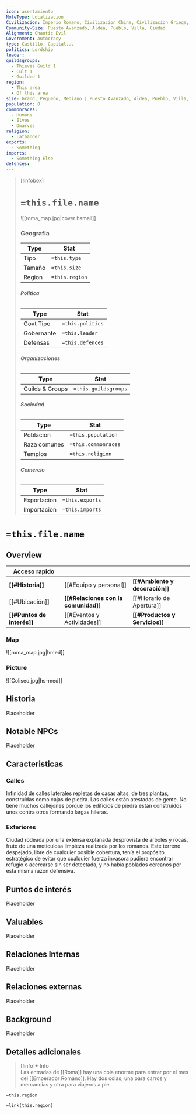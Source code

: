 ```yaml
---
icon: asentamiento
NoteType: Localizacion
Civilizacion: Imperio Romano, Civilizacion China, Civilizacion Griega, Civilizacion Egipcia, Civilizacion Mesopotamica
Community-Size: Puesto Avanzado, Aldea, Pueblo, Villa, Ciudad
Alignment: Chaotic Evil
Government: Autocracy
type: Castillo, Capital...
politics: Lordship
leader: 
guildsgroups:
  - Thieves Guild 1
  - Cult 1
  - Guilded 1
region:
  - This area
  - Of this area
size: Grand, Pequeño, Mediano | Puesto Avanzado, Aldea, Pueblo, Villa, Ciudad
population: 0
commonraces:
  - Humans
  - Elves
  - Dwarves
religion:
  - Lathander
exports:
  - Something
imports:
  - Something Else
defences:
---
```



> [!infobox]
> # **`=this.file.name`**
> ![[roma_map.jpg|cover hsmall]]
> ### **Geografia**
> Type | Stat
> --- | ---
> Tipo |`=this.type`
> Tamaño |`=this.size`
> Region |`=this.region`
> ###### **Politica**
> Type | Stat
> --- | ---
> Govt Tipo |`=this.politics`
> Gobernante |`=this.leader`
> Defensas |`=this.defences`
> ###### **Organizaciones**
> Type | Stat
> --- | ---
> Guilds & Groups |`=this.guildsgroups`
> ###### **Sociedad**
> Type | Stat
> --- | ---
> Poblacion |`=this.population`
> Raza comunes |`=this.commonraces`
> Templos |`=this.religion`
> ###### **Comercio**
> Type | Stat
> --- | ---
> Exportacion |`=this.exports`
> Importacion |`=this.imports`


# `=this.file.name`
## Overview
| Acceso rapido              |                                      |                                |
| -------------------------- | ------------------------------------ | ------------------------------ |
| **[[#Historia]]**          | [[#Equipo y personal]]               | **[[#Ambiente y decoración]]** |
| [[#Ubicación]]             | **[[#Relaciones con la comunidad]]** | [[#Horario de Apertura]]       |
| **[[#Puntos de interés]]** | [[#Eventos y Actividades]]           | **[[#Productos y Servicios]]** |

### Map
![[roma_map.jpg|hmed]]

### Picture
![[Coliseo.jpg|hs-med]]

## Historia

Placeholder

## Notable NPCs

Placeholder

## Caracteristicas

### Calles
Infinidad de calles laterales repletas de casas altas, de tres plantas, construidas como cajas de piedra.
Las calles están atestadas de gente.
No tiene muchos callejones porque los edificios de piedra están construidos unos contra otros formando largas hileras.

### Exteriores
Ciudad rodeada por una extensa explanada desprovista de árboles y rocas, fruto de una meticulosa limpieza realizada por los romanos. Este terreno despejado, libre de cualquier posible cobertura, tenía el propósito estratégico de evitar que cualquier fuerza invasora pudiera encontrar refugio o acercarse sin ser detectada, y no había poblados cercanos por esta misma razón defensiva.

## Puntos de interés

Placeholder

## Valuables

Placeholder

## Relaciones Internas

Placeholder

## Relaciones externas

Placeholder

## Background

Placeholder

## Detalles adicionales

> [!info]+ Info  
> Las entradas de [[Roma]] hay una cola enorme para entrar por el mes del [[Emperador Romano]]. Hay dos colas, una para carros y mercancias y otra para viajeros a pie.

`=this.region`


`=link(this.region)`
